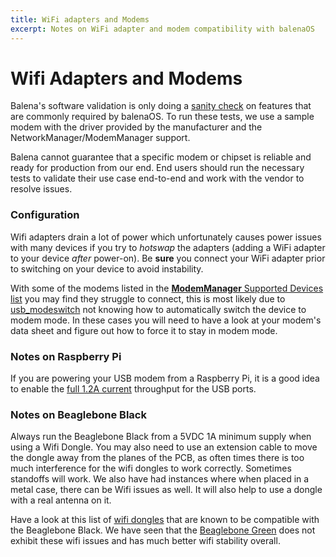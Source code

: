 ```yaml
---
title: WiFi adapters and Modems
excerpt: Notes on WiFi adapter and modem compatibility with balenaOS
---
```


# Wifi Adapters and Modems

Balena's software validation is only doing a [sanity check](https://github.com/balena-os/meta-balena/tree/1fb02321afaaea4e43e296ae556e628a1dfed530/tests/suites/os/tests/modem) on features that are commonly required by balenaOS. To run these tests, we use a sample modem with the driver provided by the manufacturer and the NetworkManager/ModemManager support. 

Balena cannot guarantee that a specific modem or chipset is reliable and ready for production from our end. End users should run the necessary tests to validate their use case end-to-end and work with the vendor to resolve issues.


### Configuration

Wifi adapters drain a lot of power which unfortunately causes power issues with many 
devices if you try to *hotswap* the adapters (adding a WiFi adapter to your device 
*after* power-on). Be __sure__ you connect your WiFi adapter prior to switching on your 
device to avoid instability.

With some of the modems listed in the [**ModemManager** Supported Devices list][modemmanager-supported-devices] you may find they struggle to connect, this is most likely due to [usb_modeswitch][usb_modeswitch-link] not knowing how to automatically switch the device to modem mode. In these cases you will need to have a look at your modem's data sheet and figure out how to force it to stay in modem mode.


### Notes on Raspberry Pi

If you are powering your USB modem from a Raspberry Pi, it is a good idea to enable the [full 1.2A current][max-current] throughput for the USB ports.


### Notes on Beaglebone Black

Always run the Beaglebone Black from a 5VDC 1A minimum supply when using a Wifi Dongle. You may also need to use an extension cable to move the dongle away from the planes of the PCB, as often times there is too much interference for the wifi dongles to work correctly. Sometimes standoffs will work. We also have had instances where when placed in a metal case, there can be Wifi issues as well. It will also help to use a dongle with a real antenna on it.

Have a look at this list of [wifi dongles][bbb-wifi-list] that are known to be compatible with the Beaglebone Black. We have seen that the [Beaglebone Green][beaglebone-green-link] does not exhibit these wifi issues and has much better wifi stability overall.


[bbb-wifi-list]:https://elinux.org/Beagleboard:BeagleBoneBlack#WIFI_Adapters
[beaglebone-green-link]:https://wiki.seeedstudio.com/BeagleBone_Green_Wireless/
[modemmanager-supported-devices]:https://www.freedesktop.org/wiki/Software/ModemManager/SupportedDevices/
[usb_modeswitch-link]:https://linux.die.net/man/1/usb_modeswitch
[max-current]:/learn/develop/hardware/i2c-and-spi/#increase-usb-current-throughput